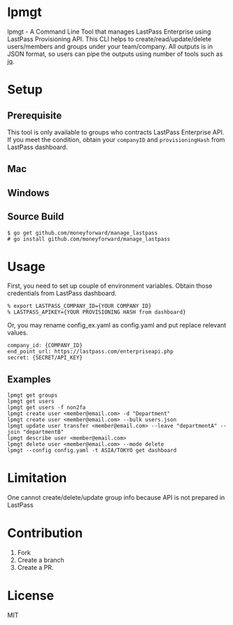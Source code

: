 # lpmgt
lpmgt - A Command Line Tool that manages LastPass Enterprise using LastPass Provisioning API. This CLI helps to create/read/update/delete users/members and groups under your team/company. All outputs is in JSON format, so users can pipe the outputs using number of tools such as [jq](http://stedolan.github.io/jq/).

# Setup
## Prerequisite
This tool is only available to groups who contracts LastPass Enterprise API. If you meet the condition, obtain your `companyID` and `provisioningHash` from LastPass dashboard. 

## Mac
## Windows
## Source Build
```
$ go get github.com/moneyforward/manage_lastpass
# go install github.com/moneyforward/manage_lastpass
```

# Usage
First, you need to set up couple of environment variables. Obtain those credentials from LastPass dashboard.
```
% export LASTPASS_COMPANY_ID={YOUR COMPANY ID}
% LASTPASS_APIKEY={YOUR PROVISIONING HASH from dashboard}
```

Or, you may rename config_ex.yaml as config.yaml and put replace relevant values.
```
company_id: {COMPANY_ID}
end_point_url: https://lastpass.com/enterpriseapi.php
secret: {SECRET/API_KEY}
```

## Examples
```
lpmgt get groups
lpmgt get users
lpmgt get users -f non2fa
lpmgt create user <member@email.com> -d "Department" 
lpmgt create user <member@email.com> --bulk users.json
lpmgt update user transfer <member@email.com> --leave "departmentA" --join "departmentB"
lpmgt describe user <member@email.com>
lpmgt delete user <member@email.com> --mode delete
lpmgt --config config.yaml -t ASIA/TOKYO get dashboard 
```
# Limitation
One cannot create/delete/update group info because API is not prepared in LastPass

# Contribution
1. Fork
2. Create a branch
3. Create a PR.

# License
MIT
